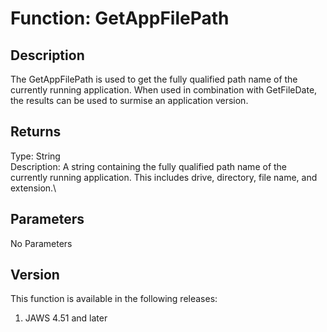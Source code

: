 # Function: GetAppFilePath

## Description

The GetAppFilePath is used to get the fully qualified path name of the
currently running application. When used in combination with
GetFileDate, the results can be used to surmise an application version.

## Returns

Type: String\
Description: A string containing the fully qualified path name of the
currently running application. This includes drive, directory, file
name, and extension.\

## Parameters

No Parameters

## Version

This function is available in the following releases:

1.  JAWS 4.51 and later
